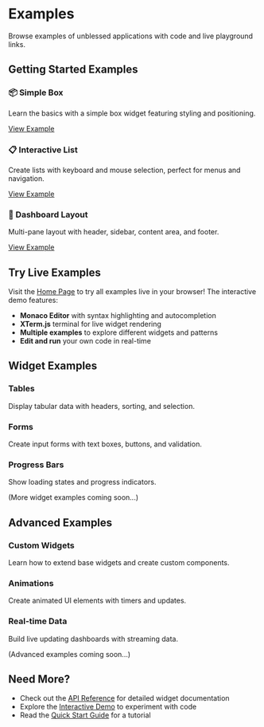 # Examples

Browse examples of unblessed applications with code and live playground links.

## Getting Started Examples

<div className="row" style={{marginBottom: '2rem'}}>
  <div className="col col--4">
    <div className="card">
      <div className="card__header">
        <h3>📦 Simple Box</h3>
      </div>
      <div className="card__body">
        <p>Learn the basics with a simple box widget featuring styling and positioning.</p>
      </div>
      <div className="card__footer">
        <a href="./getting-started/simple-box" className="button button--secondary button--block">View Example</a>
      </div>
    </div>
  </div>

  <div className="col col--4">
    <div className="card">
      <div className="card__header">
        <h3>📋 Interactive List</h3>
      </div>
      <div className="card__body">
        <p>Create lists with keyboard and mouse selection, perfect for menus and navigation.</p>
      </div>
      <div className="card__footer">
        <a href="./getting-started/interactive-list" className="button button--secondary button--block">View Example</a>
      </div>
    </div>
  </div>

  <div className="col col--4">
    <div className="card">
      <div className="card__header">
        <h3>🎨 Dashboard Layout</h3>
      </div>
      <div className="card__body">
        <p>Multi-pane layout with header, sidebar, content area, and footer.</p>
      </div>
      <div className="card__footer">
        <a href="./getting-started/dashboard" className="button button--secondary button--block">View Example</a>
      </div>
    </div>
  </div>
</div>

## Try Live Examples

Visit the [Home Page](/) to try all examples live in your browser! The interactive demo features:

- **Monaco Editor** with syntax highlighting and autocompletion
- **XTerm.js** terminal for live widget rendering
- **Multiple examples** to explore different widgets and patterns
- **Edit and run** your own code in real-time

## Widget Examples

### Tables

Display tabular data with headers, sorting, and selection.

### Forms

Create input forms with text boxes, buttons, and validation.

### Progress Bars

Show loading states and progress indicators.

(More widget examples coming soon...)

## Advanced Examples

### Custom Widgets

Learn how to extend base widgets and create custom components.

### Animations

Create animated UI elements with timers and updates.

### Real-time Data

Build live updating dashboards with streaming data.

(Advanced examples coming soon...)

## Need More?

- Check out the [API Reference](/docs/api/generated/widgets.screen.Class.Screen) for detailed widget documentation
- Explore the [Interactive Demo](/) to experiment with code
- Read the [Quick Start Guide](/docs/getting-started/quick-start) for a tutorial
